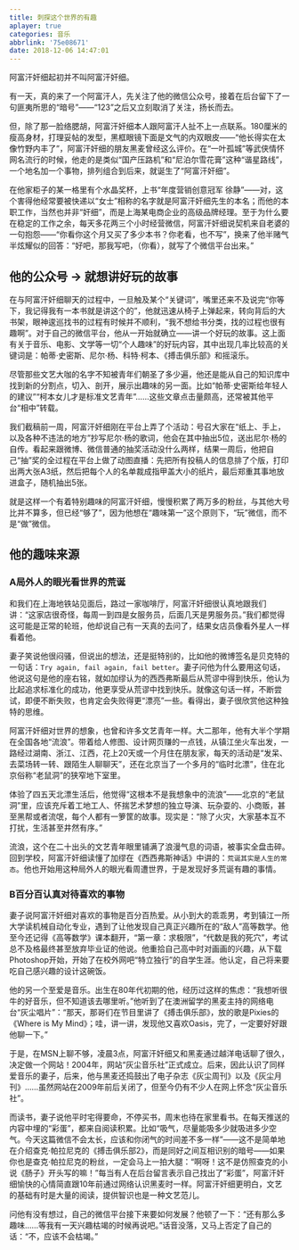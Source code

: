 ```yaml
---
title: 刺探这个世界的有趣
aplayer: true
categories: 音乐
abbrlink: '75e08671'
date: 2018-12-06 14:47:01
---
```

阿富汗奸细起初并不叫阿富汗奸细。

有一天，真的来了一个阿富汗人，先关注了他的微信公众号，接着在后台留下了一句匪夷所思的“暗号”——“123”之后又立刻取消了关注，扬长而去。

但，除了那一脸络腮胡，阿富汗奸细本人跟阿富汗人扯不上一点联系。180厘米的瘦高身材，打理妥帖的发型，黑框眼镜下面是文气的内双眼皮——“他长得实在太像竹野内丰了”，阿富汗奸细的朋友黑麦曾经这么评价。在“一叶孤城”等武侠情怀网名流行的时候，他走的是类似“国产压路机”和“尼泊尔雪花膏”这种“谐星路线”，一个地名加一个事物，排列组合到后来，就诞生了“阿富汗奸细”。

在他家柜子的某一格里有个水晶奖杯，上书“年度营销创意冠军 徐静”——对，这个害得他经常要被快递以“女士”相称的名字就是阿富汗奸细先生的本名；而他的本职工作，当然也并非“奸细”，而是上海某电商企业的高级品牌经理。至于为什么要在稳定的工作之余，每天多花两三个小时经营微信，阿富汗奸细说契机来自老婆的一句抱怨——“你看你这个月又买了多少本书？你老看，也不写”，换来了他半赌气半炫耀似的回答：“好吧，那我写吧，（你看），就写了个微信平台出来。”

## 他的公众号 → 就想讲好玩的故事

在与阿富汗奸细聊天的过程中，一旦触及某个“关键词”，嘴里还来不及说完“你等下，我记得我有一本书就是讲这个的”，他就迅速从椅子上弹起来，转向背后的大书架，眼神逡巡找书的过程有时候并不顺利，“我不想给书分类，找的过程也很有趣啊”。对于自己的微信平台，他从一开始就确立——讲一个好玩的故事。这上面有关于音乐、电影、文学等一切“个人趣味”的好玩内容，其中出现几率比较高的关键词是：帕蒂·史密斯、尼尔·杨、科特·柯本、《搏击俱乐部》和摇滚乐。

尽管那些文艺大咖的名字不知被青年们朝圣了多少遍，他还是能从自己的知识库中找到新的分割点，切入、剖开，展示出趣味的另一面。比如“帕蒂·史密斯给年轻人的建议”“柯本女儿才是标准文艺青年”……这些文章点击量颇高，还常被其他平台“相中”转载。

我们截稿前一周，阿富汗奸细刚在平台上弄了个活动：号召大家在“纸上、手上，以及各种不违法的地方”抄写尼尔·杨的歌词，他会在其中抽出5位，送出尼尔·杨的自传。看起来跟微博、微信普通的抽奖活动没什么两样，结果一周后，他把自己“抽”奖的全过程在平台上做了动图直播：先把所有投稿人的信息排了个版，打印出两大张A3纸，然后把每个人的名单裁成指甲盖大小的纸片，最后郑重其事地放进盒子，随机抽出5张。

就是这样一个有着特别趣味的阿富汗奸细，慢慢积累了两万多的粉丝，与其他大号比并不算多，但已经“够了”，因为他想在“趣味第一”这个原则下，“玩”微信，而不是“做”微信。

## 他的趣味来源
### A局外人的眼光看世界的荒诞

和我们在上海地铁站见面后，路过一家咖啡厅，阿富汗奸细很认真地跟我们讲：“这家店很奇怪，每周一到四是女服务员，后面几天是男服务员。”我们都觉得这可能是正常的轮班，他却说自己有一天真的去问了，结果女店员像看外星人一样看着他。

妻子笑说他很闷骚，但说出的想法，还是挺特别的，比如他的微博签名是贝克特的一句话：`Try again, fail again, fail better`。妻子问他为什么要用这句话，他说这句是他的座右铭，就如加缪认为的西西弗斯最后从荒谬中得到快乐，他认为比起追求标准化的成功，他更享受从荒谬中找到快乐。就像这句话一样，不断尝试，即便不断失败，也肯定会失败得更“漂亮”一些。看得出，妻子很欣赏他这种独特的思维。

阿富汗奸细对世界的想象，也曾和许多文艺青年一样。大二那年，他有大半个学期在全国各地“流浪”。带着给人修图、设计网页赚的一点钱，从镇江坐火车出发，一路经过湖南、浙江、江西，花上20天或一个月住在朋友家，每天的活动是“发呆、去菜场转一转、跟陌生人聊聊天”，还在北京当了一个多月的“临时北漂”，住在北京俗称“老鼠洞”的狭窄地下室里。

体验了四五天北漂生活后，他觉得“这根本不是我想象中的流浪”——北京的“老鼠洞”里，应该充斥着工地工人、怀揣艺术梦想的独立导演、玩杂耍的、小商贩，甚至黑帮或者流氓，每个人都有一箩筐的故事。现实是：“除了火灾，大家基本互不打扰，生活甚至井然有序。”

流浪，这个在二十出头的文艺青年眼里铺满了浪漫气息的词语，被事实全盘击碎。回到学校，阿富汗奸细读懂了加缪在《西西弗斯神话》中讲的：`荒诞其实是人生的常态`。他也开始用这种局外人的眼光看周遭世界，于是发现好多荒诞有趣的事情。

### B百分百认真对待喜欢的事物

妻子说阿富汗奸细对喜欢的事物是百分百热爱。从小到大的乖乖男，考到镇江一所大学读机械自动化专业，遇到了让他发现自己真正兴趣所在的“敌人”高等数学。他至今还记得《高等数学》课本翻开，“第一章：求极限”，“代数是我的死穴”，考试总不及格最终甚至放弃毕业证的他说。他重拾自己高中时对画画的兴趣，从下载Photoshop开始，开始了在校外网吧“特立独行”的自学生涯。他认定，自己将来要吃自己感兴趣的设计这碗饭。

他的另一个至爱是音乐。出生在80年代初期的他，经历过这样的焦虑：“我想听很牛的好音乐，但不知道该去哪里听。”他听到了在澳洲留学的黑麦主持的网络电台“灰尘唱片”：“那天，那哥们在节目里讲了《搏击俱乐部》，放的歌是Pixies的《Where is My Mind》；哇，讲一讲，发现他又喜欢Oasis，完了，一定要好好跟他聊一下。”

<div 
class="aplayer" 
data-id="27070579" 
data-server="netease" 
data-type="song"
data-mutex="true"
data-mini="false"
data-loop="none">
</div>

于是，在MSN上聊不够，凌晨3点，阿富汗奸细又和黑麦通过越洋电话聊了很久，决定做一个网站！2004年，网站“灰尘音乐社”正式成立。后来，因此认识了同样爱音乐的妻子，后来，他与黑麦还捣鼓出了电子杂志《灰尘周刊》以及《灰尘月刊》……虽然网站在2009年前后关闭了，但至今仍有不少人在网上怀念“灰尘音乐社”。

而读书，妻子说他平时宅得要命，不停买书，周末也待在家里看书。在每天推送的内容中埋的“彩蛋”，都来自阅读积累。比如“吸气，尽量能吸多少就吸进多少空气。今天这篇微信不会太长，应该和你闭气的时间差不多一样”——这不是简单地在介绍查克·帕拉尼克的《搏击俱乐部2》，而是同好之间互相识别的暗号——如果你也是查克·帕拉尼克的粉丝，一定会马上一拍大腿：“啊呀！这不是仿照查克的小说《肠子》开头写的嘛！”每当有人在后台留言表示自己找出了“彩蛋”，阿富汗奸细愉快的心情简直跟10年前通过网络认识黑麦时一样。阿富汗奸细更明白，文艺的基础有时是大量的阅读，提供智识也是一种文艺范儿。

问他有没有想过，自己的微信平台接下来要如何发展？他顿了一下：“还有那么多趣味……等我有一天兴趣枯竭的时候再说吧。”话音没落，又马上否定了自己的话：“不，应该不会枯竭。”